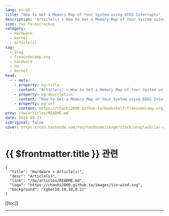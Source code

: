 ```yaml
---
lang: en-US
title: "How to Get a Memory Map of Your System using BIOS Interrupts"
description: "Article(s) > How to Get a Memory Map of Your System using BIOS Interrupts"
icon: fas fa-microchip
category: 
  - Hardware
  - Kernel
  - Article(s)
tag: 
  - blog
  - freecodecamp.org
  - hardware
  - hw
  - kernel
head:
  - - meta:
    - property: og:title
      content: "Article(s) > How to Get a Memory Map of Your System using BIOS Interrupts"
    - property: og:description`
      content: "How to Get a Memory Map of Your System using BIOS Interrupts"
    - property: og:url
      content: https://chanhi2000.github.io/bookshelf/freecodecamp.org/how-to-get-a-memory-map-of-your-system-using-bios-interrupts.html
prev: /hw/articles/README.md
date: 2024-09-23
isOriginal: false
cover: https://cdn.hashnode.com/res/hashnode/image/stock/unsplash/iar-afB0QQw/upload/7b7f724f7260216b7427408112d5f8c4.jpeg
---
```


# {{ $frontmatter.title }} 관련

```component VPCard
{
  "title": "Hardware > Article(s)",
  "desc": "Article(s)",
  "link": "/hw/articles/README.md",
  "logo": "https://chanhi2000.github.io/images/ico-wind.svg",
  "background": "rgba(10,10,10,0.2)"
}
```

[[toc]]

---

<SiteInfo
  name="How to Get a Memory Map of Your System using BIOS Interrupts"
  desc="When you are developing a kernel, one of the most important things is memory. The kernel must know how much memory is available and where it's located to avoid overwriting crucial system resources. But not all memory is freely available for use. Some..."
  url="https://freecodecamp.org/news/how-to-get-a-memory-map-of-your-system-using-bios-interrupts/"
  logo="https://cdn.freecodecamp.org/universal/favicons/favicon.ico"
  preview="https://cdn.hashnode.com/res/hashnode/image/stock/unsplash/iar-afB0QQw/upload/7b7f724f7260216b7427408112d5f8c4.jpeg"/>

<!-- TODO: 작성 -->

<!-- 
<p>When you are developing a kernel, one of the most important things is memory. The kernel must know how much memory is available and where it's located to avoid overwriting crucial system resources.</p>
<p>But not all memory is freely available for use. Some memory sections are reserved for system functions and others may be occupied by hardware devices. That’s why it is very important to get the system’s memory map.</p>
<h3 id="heading-what-is-a-memory-map">What is a Memory Map?</h3>
<p>But what is a memory map? A memory map is a representation (think about it like a table) that shows how physical memory is organized in your system. It shows the address of each memory region, it’s length and it’s type.</p>
<p>Type 1 means that the region is available for you to use freely and type 2 means that it is reserved by your system. Type 3 means that the region is reserved for the Advanced configuration and power interface (ACPI 3.x). While a type 3 region might not be used by the system, it can be reclaimed later.</p>
<p>Using a memory map will allow you to manage memory resources successfully without any issues such as crashes or system instability.</p>
<p>There are some ways you can detect your system’s available memory. One is by using the BIOS and interrupt 15h. Another one is by doing memory probing.</p>
<p>In this article you will learn which tools are available to help you get a memory map of your system, which ones you should use, and which ones you should avoid and why. Then finally, you will see some assembly code that you can use in your own bootloader / kernel.</p>
<h3 id="heading-prerequisites">Prerequisites</h3>
<p>if you want to follow along with the code shown in this article, you’ll need:</p>
<ul>
<li><p>A Linux operating system</p>
</li>
<li><p>Some knowledge of assembly language</p>
</li>
<li><p>A text editor of your choice</p>
</li>
<li><p>An emulator installed. For this example I use QEMU.</p>
</li>
<li><p>FASM assembler installed</p>
</li>
<li><p>Git to be able to clone the repository (<a target="_blank" href="https://github.com/nikolaospanagopoulos/memoryMapBoot">https://github.com/nikolaospanagopoulos/memoryMapBoot</a>)</p>
</li>
</ul>
<h3 id="heading-a-few-words-about-bios-int-15h">A Few Words about BIOS int 15h</h3>
<p>In Real mode, the BIOS offers many interrupts that interact with the hardware and can give you information.</p>
<p>There are some interrupts that can help with getting a memory map, but the most powerful one is int15h with E820h function (hexadecimal numbers! very important to remember. Decimal numbers will not work). This method offers a detailed memory map that you can use to safely determine which areas of memory can be used for vital tasks like setting up paging, memory allocation, and more.</p>
<p>In this article you will see how you can use this interrupt to get a detailed memory map of your system.</p>
<p>Now, before we go deeper, I would like to add a few things about memory probing and why you should avoid it.</p>
<h3 id="heading-memory-probing-and-why-you-should-avoid-it">Memory probing and why you should avoid it</h3>
<p>Memory probing is the process of manually accessing physical memory and determining whether it is available or not. The issue is that not all memory is designed to be accessed directly.</p>
<p>Accessing parts of memory that you shouldn’t can cause unpredictable behavior like:</p>
<ul>
<li><p><strong>System Crashes:</strong> some memory is reserved for BIOS structures, hardware devices etc. Accessing those areas can lead to system crashes or system instability.</p>
</li>
<li><p><strong>Memory Corruption:</strong> accessing reserved memory areas can lead to corruption of those areas. This can cause again crashes, instability, malfunctions etc</p>
</li>
</ul>
<p>So, you should avoid memory probing because it’s an unnecessary risk to your kernel development process.</p>
<h2 id="heading-the-code">The Code</h2>
<h3 id="heading-step-1-prepare-to-call-int-15h">Step 1: Prepare to Call int 15h</h3>
<p>In this part, you will basically setup the environment needed to invoke int 15h. The general purpose registers need to be stored so that no important data on them is lost during the interrupt invocation. Then the registers <code>bp</code>, <code>ebx</code> are cleared so that they can be set to their initial values.</p>
<p>The “SMAP” value is stored in the <code>edx</code> register to ensure the correct format that the BIOS will return. Finally, we setup the <code>0xe820</code> function and request memory map data.</p>
<pre class="language-plaintext" tabindex="0"><code class="language-plaintext">pusha
mov di, 0x0504        ; Set DI register for memory storage
xor ebx, ebx          ; EBX must be 0
xor bp, bp            ; BP must be 0 (to keep an entry count)
mov edx, 0x534D4150   ; Place "SMAP" into edx | The "SMAP" signature ensures that the BIOS provides the correct memory map format
mov eax, 0xe820       ; Function 0xE820 to get memory map
mov dword [es:di + 20], 1 ; force a valid ACPI 3.X entry | allows us to get additional information (extended attributes)
mov ecx, 24           ; Request 24 bytes of data
</code></pre>
<ul>
<li><p>The <code>pusha</code> command pushed all general purpose registers to the stack to save their values during the interrupt call. They can be restored after the interrupt call to avoid corruption of other areas.</p>
</li>
<li><p>The <code>mov di, 0x0504</code> instruction sets the di register to 0×0504 (where the memory map entries will be stored).</p>
</li>
<li><p><code>xor ebx, ebx</code> the xor instruction uses the xor operator to clear the ebx register. It must be set to 0 to start retrieving entries.</p>
</li>
<li><p><code>xor bp, bp</code> use of the same xor operator here to set bp to 0. This will keep track of your memory entries.</p>
</li>
<li><p><code>mov edx, 0x534D4150</code> this instruction will store <code>0x534D4150</code> (ASCII string “SMAP”) into the edx register. It makes certain that the BIOS will return the correct format for your memory map.</p>
</li>
<li><p><code>mov eax, 0xe820</code> this instruction sets the function 0xe280 which will get the memory map along with int15h.</p>
</li>
<li><p><code>mov dword [es:di + 20], 1</code> this instruction forces a valid ACPI (Advanced Configuration and Power Interface) 3.x entry. This way the BIOS provides extra information in the form of extra attributes.</p>
</li>
<li><p><code>mov ecx, 24</code> this instruction asks the BIOS for 24 bytes of memory data. This is the size that ACPI 3.x entries need to include extra information.</p>
</li>
</ul>
<h3 id="heading-step-2-call-int15h">Step 2: Call int15h</h3>
<p>Here, you can finally invoke the interrupt to fetch the memory map. You need to check that the function is supported by the BIOS and that valid data is being fetched. You also need to ensure that the correct format is being fetched by setting again the “SMAP” into the <code>edx</code> register.</p>
<pre class="language-plaintext" tabindex="0"><code class="language-plaintext">    int 0x15                 ; using interrupt
    jc short .failed         ; carry set on first call means "unsupported function"
    mov edx, 0x534D4150      ; Some BIOSes apparently trash this register? lets set it again
    cmp eax, edx             ; on success, eax must have been reset to "SMAP"
    jne short .failed
    test ebx, ebx            ; ebx = 0 implies list is only 1 entry long (worthless)
    je short .failed
</code></pre>
<ul>
<li><p><code>int 0x15</code> this instruction invokes the interrupt 0×15.</p>
</li>
<li><p><code>jc short .failed</code> is the carry flag that is set. It means the function is unsupported and the call has failed. It jumps to our error handler.</p>
</li>
<li><p><code>mov edx, 0x534D4150</code> set again the “SMAP” because some BIOSes corrupt this register after the call.</p>
</li>
<li><p><code>cmp eax, edx</code> if the call is successfull, on success the BIOS will return the “SMAP” value in eax.</p>
</li>
<li><p><code>jne short .failed</code> if it doesn’t, it means the call has failed and it jumps to our error handling label.</p>
</li>
<li><p><code>test ebx, ebx</code> this instruction checks if ebx is 0 after the first call. This means that the memory map only contains one entry. This entry is probably invalid, so it jumps to the error handling label.</p>
</li>
</ul>
<h3 id="heading-step-3-loop-through-memory-entries">Step 3: Loop Through Memory Entries</h3>
<p>After a successful first invocation, you need to loop through each entry of the memory map.</p>
<p>In the loop, you will invoke again int 15h to get all subsequent memory entries while checking each entry’s length and other attributes. If it meets the criteria, you increment the counter and you store the entry. This continues until there are no entries left to process.</p>
<pre class="language-plaintext" tabindex="0"><code class="language-plaintext">    jmp short .jmpin
.e820lp:
    mov eax, 0xe820          ; eax, ecx get trashed on every int 0x15 call
    mov dword [es:di + 20], 1 ; force a valid ACPI 3.X entry
    mov ecx, 24              ; ask for 24 bytes again
    int 0x15
    jc short .e820f          ; carry set means "end of list already reached"
    mov edx, 0x534D4150      ; repair potentially trashed register
.jmpin:
    jcxz .skipent            ; skip any 0 length entries (If ecx is zero, skip this entry (indicates an invalid entry length))
    cmp cl, 20               ; got a 24 byte ACPI 3.X response?
    jbe short .notext
    test byte [es:di + 20], 1 ;if bit 0 is clear, the entry should be ignored
    je short .skipent         ; jump if bit 0 is clear 
.notext:
    mov eax, [es:di + 8]     ; get lower uint32_t of memory region length
    or eax, [es:di + 12]     ; "or" it with upper uint32_t to test for zero and form 64 bits (little endian)
    jz .skipent              ; if length uint64_t is 0, skip entry
    inc bp                   ; got a good entry: ++count, move to next storage spot
    add di, 24               ; move next entry into buffer
.skipent:
    test ebx, ebx            ; if ebx resets to 0, list is complete
    jne short .e820lp
</code></pre>
<ul>
<li><code>.e820lp</code> is a label for looping through each memory map entry.</li>
</ul>
<p>The next lines are used to call int15h to get the next memory entry:</p>
<ul>
<li><p><code>jc short .e820f</code> if the carry flag is set, it means that we have reached the end of the list.</p>
</li>
<li><p><code>jcxz .skipent</code> if ecx register is 0, it means the length of the memory entry is invalid. So the code skips it.</p>
</li>
<li><p><code>cmp cl, 20</code> checks if the memory entry is a valid ACPI 3.x entry. (It would be 24 bytes long). If it is not, the code jumps to <code>.notext</code>.</p>
</li>
<li><p><code>test byte [es:di + 20], 1</code> checks if bit 0 is set in the memory entry's extended attributes, indicating a valid entry. If it's clear, the entry is skipped.</p>
</li>
<li><p><code>mov eax, [es:di + 8]</code> gets the lower 32 bits of the memory region length and then we combine it using the or operator, with the upper 32 bits. If the total length is 0, then the entry is skipped.</p>
</li>
<li><p><code>inc bp</code> increments entry count.</p>
</li>
<li><p><code>add di, 24</code> moves the pointer di forward to the next memory entry. Each entry is 24 bytes long.</p>
</li>
</ul>
<h3 id="heading-step-4-end-of-memory-entries-handling">Step 4: End of Memory Entries Handling</h3>
<p>Finally, you can store the entry count. And by using the <code>popa</code> instruction, you will restore all general purpose registers to their previous values. If an error occurs during the process, the code jumps to <code>.failed</code> label which is our error handling function.</p>
<pre class="language-plaintext" tabindex="0"><code class="language-plaintext">.e820f:
    mov [mmap_ent], bp       ; store the entry count
    clc                      ; there is "jc" on end of list to this point, so the carry must be cleared

    popa
    ret
.failed:
    stc                      ; "function unsupported" error exit
    ret
</code></pre>
<ul>
<li><p><code>mov [mmap_ent], bp</code> stores the entry count.</p>
</li>
<li><p><code>clc</code> clears the carry flag because it is already set.</p>
</li>
<li><p><code>popa</code> pops all general purpose registers back from the stack.</p>
</li>
<li><p><code>.failed</code> we use this label for error handling.</p>
</li>
</ul>
<p>Here is a video from my YouTube account where I implement and explain the above code:</p>
<div class="embed-wrapper">
        <iframe width="560" height="315" src="https://www.youtube.com/embed/WW3pduHMWkc" style="aspect-ratio: 16 / 9; width: 100%; height: auto;" title="YouTube video player" allow="accelerometer; autoplay; clipboard-write; encrypted-media; gyroscope; picture-in-picture; web-share" referrerpolicy="strict-origin-when-cross-origin" allowfullscreen="" loading="lazy"></iframe></div>
<p> </p>
<h3 id="heading-epilogue">Epilogue</h3>
<p>In kernel development, one of the most important tasks is managing memory. The above is a reliable way to detect your system’s memory layout information. This means that you can make safe decisions when allocating resources, implementing paging, and so on.</p>
<p>It might appear to be complex and it maybe is, but if you follow the code line by line you will be able to understand it. These techniques will allow you to build a robust kernel capable of running on different hardware configurations.</p>
<p>Keep Coding!</p>
-->

